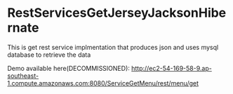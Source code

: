 # RestServicesGetJerseyJacksonHibernate
This is get rest service implmentation that produces json and uses mysql database to retrieve the data


Demo available here(DECOMMISSIONED):
http://ec2-54-169-58-9.ap-southeast-1.compute.amazonaws.com:8080/ServiceGetMenu/rest/menu/get


